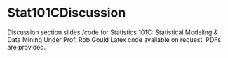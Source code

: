 # Stat101CDiscussion

Discussion section slides /code for Statistics 101C: Statistical Modeling & Data Mining
Under Prof. Rob Gould
Latex code available on request.  PDFs are provided.
